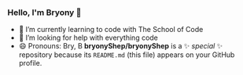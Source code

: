 ### Hello, I'm Bryony 👋
- 🌱 I’m currently learning to code with The School of Code
- 🤔 I’m looking for help with everything code
- 😄 Pronouns: Bry, B
**bryonyShep/bryonyShep** is a ✨ _special_ ✨ repository because its `README.md` (this file) appears on your GitHub profile.
